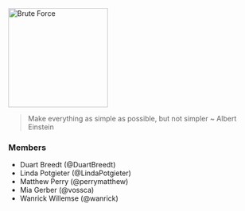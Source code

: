 <img alt="Brute Force" src="http://gdurl.com/ebMw" width="200" />

[//]: # "> Program testing can be used to show the presence of bugs, but never to show their absence. ~ Edsger Dijkstra"

[//]: # "> Simplicity is the soul of efficiency ~ Austin Freeman"

> Make everything as simple as possible, but not simpler ~ Albert Einstein

### Members
- Duart Breedt (@DuartBreedt)
- Linda Potgieter (@LindaPotgieter)
- Matthew Perry (@perrymatthew)
- Mia Gerber (@vossca)
- Wanrick Willemse (@wanrick)
